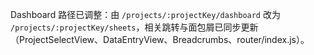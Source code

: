 Dashboard 路径已调整：由 `/projects/:projectKey/dashboard` 改为 `/projects/:projectKey/sheets`，相关跳转与面包屑已同步更新（ProjectSelectView、DataEntryView、Breadcrumbs、router/index.js）。